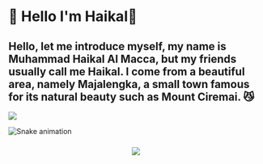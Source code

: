 # 💫 Hello I'm Haikal👋
Hello, let me introduce myself, my name is Muhammad Haikal Al Macca, but my friends usually call me Haikal. I come from a beautiful area, namely Majalengka, a small town famous for its natural beauty such as Mount Ciremai. 😼
---
[![](https://visitcount.itsvg.in/api?id=mhaikalalmacca&icon=0&color=0)](https://visitcount.itsvg.in)

<img src="https://raw.githubusercontent.com/mhaikalalmacca/mhaikalalmacca/output/snake.svg" alt="Snake animation" />

###

<div align="center">
  <img src="https://profile-counter.glitch.me/mhaikalalmacca/count.svg?"  />
</div>

###
